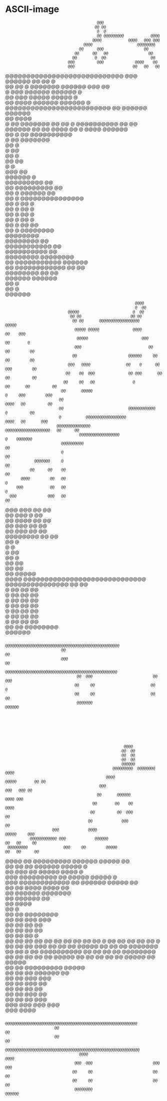 # ASCII-image


                                             @@@                                                    
                                            @@ @@                                                   
                                             @  @                                                   
                                             @@ @@@@@@@@@            @@@@                           
                                           @@@@            @@@@   @@@ @@@                           
                                       @@@@                    @@@@@@@@                             
                                     @@      @@@                  @@                                
                                   @@      @@   @@                  @@                              
                                  @@        @  @@                    @@                             
                                @@@          @@@              @@@@    @@                            
                                @@@                          @@   @@   @@                           
 @@@@@@@@@@@@@@@@@@@@@@@@@@@@  @@@  @@@@@@                   @@  @@     @                           
@@                          @@ @  @@@@@@@  @@@@@@              @@@      @@                          
@                            @@@         @@@@@@  @@@@@@                  @                          
@@                          @@@                 @@@@@   @@@@@            @                          
 @@                        @@@@                       @@@@@@  @@@@@@     @                          
  @@@@@@@@@@@@@@@@@@@@@@@@@  @@                             @@@@@@  @@@@@@                          
                            @@                                     @@@@                             
                            @                                          @@              @@@@@@@   @@ 
                           @@                                          @    @@@@@@@@@@            @@
                           @@                                         @@@@@@                      @@
                          @@                                         @@@@                         @@
                          @                                          @@@@                   @@@@@@  
                         @@                                          @  @@       @@@@@@@@@@         
                         @                                          @@    @@@@@@@                   
                        @@                                          @                               
                        @                                          @@                               
                       @@                                          @                                
                       @@                                         @@                                
                        @                                         @                                 
                        @@@                                      @@                                 
                          @@@@@@                                 @                                  
                             @@@@@@@@@                          @@                                  
                             @@     @@@@@@@@@                   @@                                  
                             @@       @      @@@@@@            @@                                   
                             @@       @        @@@@@@@@@@@@@@@                                      
                             @@       @        @@       @                                           
                             @@       @        @@       @                                           
                             @@       @        @@       @                                           
                             @@       @        @@       @                                           
                             @@       @        @@      @@                                           
                             @@       @         @@@@@@@@                                            
                              @@@@@@@@                                                              
                                                        @@@@@@@@  @@                                
                                            @@@@@@@@@@@            @@                               
                                  @@@@@@@@@@                      @@                                
                         @@@@@@@@                       @@@@@@@@                                    
                      @@                    @@@@@@@@@@@    @@@@@@                                   
                      @@        @@@@@@@@@@@@              @@    @@                                  
                       @@@@@@@@                           @@    @@                                  
                             @@@@@@                        @@@@@@                                   
                            @@    @                                                                 
                            @@    @                                                                 
                             @@@@@@                                                                 





                                                              @@@@                                  
                                                              @  @@                                 
                                @@@@@                        @  @@                                  
                                 @@ @@                      @@ @@                                   
                                  @@ @@       @@@@@@@@@@@@@@@@@@                            @@@@@   
                                   @@@@@ @@@@@               @@@@                         @@    @@@ 
                                    @@@@@                        @@@                    @@        @ 
                                   @@@                              @@                 @@         @@
                                  @@                       @@@@@@     @@              @@         @@ 
                                @@@   @@@@                @@    @      @@           @@@         @@  
                               @@    @@  @@@               @@ @@@       @@         @@          @@   
                              @@     @@   @@                 @           @@       @@          @@    
                             @@       @@@@@                               @     @@@         @@@     
                            @@                                          @@@@   @@          @@       
                            @@                             @@@@@@@@@@@@        @          @@        
                            @           @@@@@@@@@@@@@@@@@@              @@@@   @@       @@@         
                           @@@@@@@@@@@@@@@              @@@@@@@@@@@@@@@@@@@@   @@      @@           
                                     @@@@@@@@@@@@@@@@@@                    @    @@@@@@@             
                             @@@@@@@@@@                                    @@                       
                             @                                             @@                       
                 @@@@@@@     @                                             @@                       
               @@      @@    @@                                            @@                       
           @@@@         @@   @@                                             @                       
         @@@            @@   @@                                             @                       
      @@@              @@@   @@                                             @@                      
   @@@              @@@      @@                                             @@                      
 @@               @@@         @                                             @@                      
@@            @@@@            @@                                            @@                      
@@          @@@               @@                                            @@                      
@@       @@@                  @@                                            @@                      
 @@@@@@@@                     @@                                            @@                      
                              @@                                             @                      
                               @                                             @                      
                               @                                             @@                     
                               @@                                            @                      
                               @@                                           @@                      
                               @@                                          @@                       
                                @@                                    @@@@@                         
                                 @@@@      @@@@@@@@@@@@@@@@@@@@@@@@@@@@@                            
                                     @@@@@@@@@@@@@@@         @@       @@                            
                                         @        @@         @@       @@                            
                                         @        @@         @@       @@                            
                                         @        @@         @@       @@                            
                                         @        @@         @@       @@                            
                                         @        @@         @@       @@                            
                                         @        @@         @@       @@                            
                                         @        @@         @@       @@                            
                                         @@      @@           @@@@@@@@                              
                                           @@@@@@                                                   
                                                                                                    
                                                                                                    
                              @@@@@@@@@@@@@@@@@@@@@@@@@@@@@@@@@@@@@@@@@@@@@@@@@@@                   
                             @@                                                 @@                  
                             @@@                                                @@                  
                               @@@@@@@@@@@@@@@@@@@@@@@@@@@@@@@@@@@@@@@@@@@@@@@@@@                   
                                    @@  @@@                           @@  @@@                       
                                   @@     @@                         @@     @                       
                                   @@     @@                         @@    @@                       
                                    @@@@@@@                           @@@@@@                        








                                                         @@@@                                       
                                                        @@  @@                                      
                                                        @@  @@                                      
                                                        @@  @@                                      
                                                        @@@@@@                                      
                                                    @@@@@@@@@  @@@@@@@@             @@@@            
                                                 @@@@                 @@@@@        @@ @@            
                                              @@@                          @@@   @@@ @@             
                                             @@       @@@@@@                  @@@@ @@@              
                                           @@        @@    @@                   @@@@                
                                          @@          @@  @@@                     @@                
                                         @@             @@@                        @@               
                         @@@             @@@@                             @@@@@     @@@             
               @@@@@@@@@@@@ @@@             @@@@@@                       @@   @@     @@             
     @@@@@@@@@                @@@     @@         @@@@@                   @@   @@      @@            
 @@@@                          @@    @@@@@@@@@       @@@@@@               @@@@@       @@            
@@                            @@     @@      @@@@@@       @@@@@                        @            
@@                         @@@      @@            @@@@@        @@@@                    @            
@@@               @@@@@@@@@        @@                  @@@@@       @@@@@               @            
  @@@  @@@@@@@@@@@@                @@                      @@@@@@       @@@@@         @@            
     @@                           @@                             @@@@        @@@@     @@            
                                  @@                                 @@@@@@      @@@@@@@            
                                 @@                                       @@@@@@     @@             
                                @@                                              @@@@                
                               @@                                                  @                
                               @@                                                 @@    @@@@@@@@    
                              @@                                                 @@   @@@      @@@  
                              @@                                                 @@   @@        @@  
                             @@                                                 @@    @@        @@  
                            @@                                                 @@     @@         @  
                           @@                                                  @@     @@         @@ 
                           @@                                                 @@      @@         @@ 
                          @@                                                  @@       @         @@ 
                          @@                                                 @@        @@        @@ 
                           @                                                @@         @@        @@ 
                           @@@                                             @@          @@        @@ 
                              @@@@@                                        @@           @@       @@ 
                                  @@@@@@@                                 @@            @@        @ 
                                  @@ @@@@@@@@@@                           @@             @@       @@
                                  @@        @@@@@@@@                     @@              @@      @@ 
                                  @@         @@    @@@@@                @@                @@     @@ 
                                  @@         @@         @@@@@           @@                  @@@@@   
                                  @@         @@          @@@@@@@@@   @@@@@                          
                                  @@         @@            @@   @@@@@@   @@                         
                                  @@         @@             @@@           @@@                       
                                  @@         @@               @@@           @@                      
                                  @@         @@                 @@           @@                     
                                  @@         @@                  @@@         @@                     
                                   @@       @@                     @@       @@@                     
                                    @@@   @@@                       @@@    @@@                      
                                       @@@                             @@@@                         
                                                                                                    
                           @@@@@@@@@@@@@@@@@@@@@@@@@@@@@@@@@@@@@@@@@@@@@@@@@@@@@@@@@@@              
                          @@                                                         @@             
                          @@                                                         @@             
                          @@@@@@@@@@@@@@@@@@@@@@@@@@@@@@@@@@@@@@@@@@@@@@@@@@@@@@@@@@@@              
                                     @@@@                               @@@@                        
                                   @@@  @@@                           @@@  @@@                      
                                  @@     @@                           @@     @@                     
                                  @@     @@                           @@    @@                      
                                   @@@@@@@@                            @@@@@@                       
